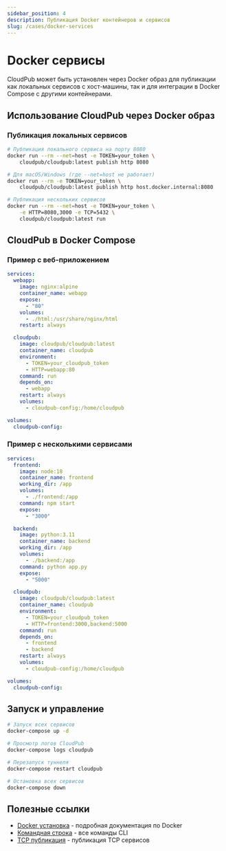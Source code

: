 ```yaml
---
sidebar_position: 4
description: Публикация Docker контейнеров и сервисов
slug: /cases/docker-services
---
```


# Docker сервисы

CloudPub может быть установлен через Docker образ для публикации как локальных сервисов с хост-машины, так и для интеграции в Docker Compose с другими контейнерами.

## Использование CloudPub через Docker образ

### Публикация локальных сервисов

```bash
# Публикация локального сервиса на порту 8080
docker run --rm --net=host -e TOKEN=your_token \
    cloudpub/cloudpub:latest publish http 8080

# Для macOS/Windows (где --net=host не работает)
docker run --rm -e TOKEN=your_token \
    cloudpub/cloudpub:latest publish http host.docker.internal:8080

# Публикация нескольких сервисов
docker run --rm --net=host -e TOKEN=your_token \
    -e HTTP=8080,3000 -e TCP=5432 \
    cloudpub/cloudpub:latest run
```

## CloudPub в Docker Compose

### Пример с веб-приложением

```yaml
services:
  webapp:
    image: nginx:alpine
    container_name: webapp
    expose:
      - "80"
    volumes:
      - ./html:/usr/share/nginx/html
    restart: always

  cloudpub:
    image: cloudpub/cloudpub:latest
    container_name: cloudpub
    environment:
      - TOKEN=your_cloudpub_token
      - HTTP=webapp:80
    command: run
    depends_on:
      - webapp
    restart: always
    volumes:
      - cloudpub-config:/home/cloudpub

volumes:
  cloudpub-config:
```

### Пример с несколькими сервисами

```yaml
services:
  frontend:
    image: node:18
    container_name: frontend
    working_dir: /app
    volumes:
      - ./frontend:/app
    command: npm start
    expose:
      - "3000"

  backend:
    image: python:3.11
    container_name: backend
    working_dir: /app
    volumes:
      - ./backend:/app
    command: python app.py
    expose:
      - "5000"

  cloudpub:
    image: cloudpub/cloudpub:latest
    container_name: cloudpub
    environment:
      - TOKEN=your_cloudpub_token
      - HTTP=frontend:3000,backend:5000
    command: run
    depends_on:
      - frontend
      - backend
    restart: always
    volumes:
      - cloudpub-config:/home/cloudpub

volumes:
  cloudpub-config:
```


## Запуск и управление

```bash
# Запуск всех сервисов
docker-compose up -d

# Просмотр логов CloudPub
docker-compose logs cloudpub

# Перезапуск туннеля
docker-compose restart cloudpub

# Остановка всех сервисов
docker-compose down
```

## Полезные ссылки

- [Docker установка](/docs/docker) - подробная документация по Docker
- [Командная строка](/docs/cli) - все команды CLI
- [TCP публикация](/docs/tcp) - публикация TCP сервисов

